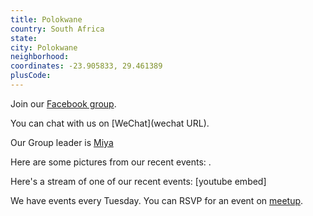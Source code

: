 ```yaml
---
title: Polokwane
country: South Africa
state: 
city: Polokwane
neighborhood: 
coordinates: -23.905833, 29.461389
plusCode:
---
```

Join our [Facebook group](https://www.facebook.com/groups/free.code.camp.polokwane).

You can chat with us on [WeChat](wechat URL).

Our Group leader is [Miya](freecodecamp.org/miya)

Here are some pictures from our recent events:
![]().

Here's a stream of one of our recent events:
[youtube embed]

We have events every Tuesday. You can RSVP for an event on [meetup](meetupurl).
